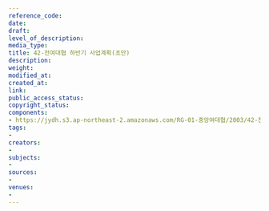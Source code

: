 ```yaml
---
reference_code: 
date: 
draft: 
level_of_description: 
media_type: 
title: 42-전여대협 하반기 사업계획(초안)
description: 
weight: 
modified_at: 
created_at: 
link: 
public_access_status: 
copyright_status: 
components:
- https://jydh.s3.ap-northeast-2.amazonaws.com/RG-01-중앙여대협/2003/42-전여대협+하반기+사업계획(초안).pdf
tags:
- 
creators:
- 
subjects:
- 
sources:
- 
venues:
- 
---
```

